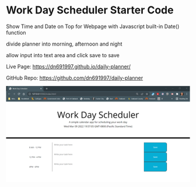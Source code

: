 # Work Day Scheduler Starter Code

Show Time and Date on Top for Webpage with Javascript built-in Date() function

divide planner into morning, afternoon and night

allow input into text area and click save to save

Live Page:
https://dn691997.github.io/daily-planner/

GitHub Repo:
https://github.com/dn691997/daily-planner

![Getting Started](./assets/images/Webpage.png)

